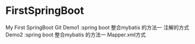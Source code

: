 # FirstSpringBoot
My First SpringBoot Git
Demo1 :spring boot 整合mybatis 的方法一 注解的方式
Demo2 :spring boot 整合mybatis 的方法一 Mapper.xml方式
